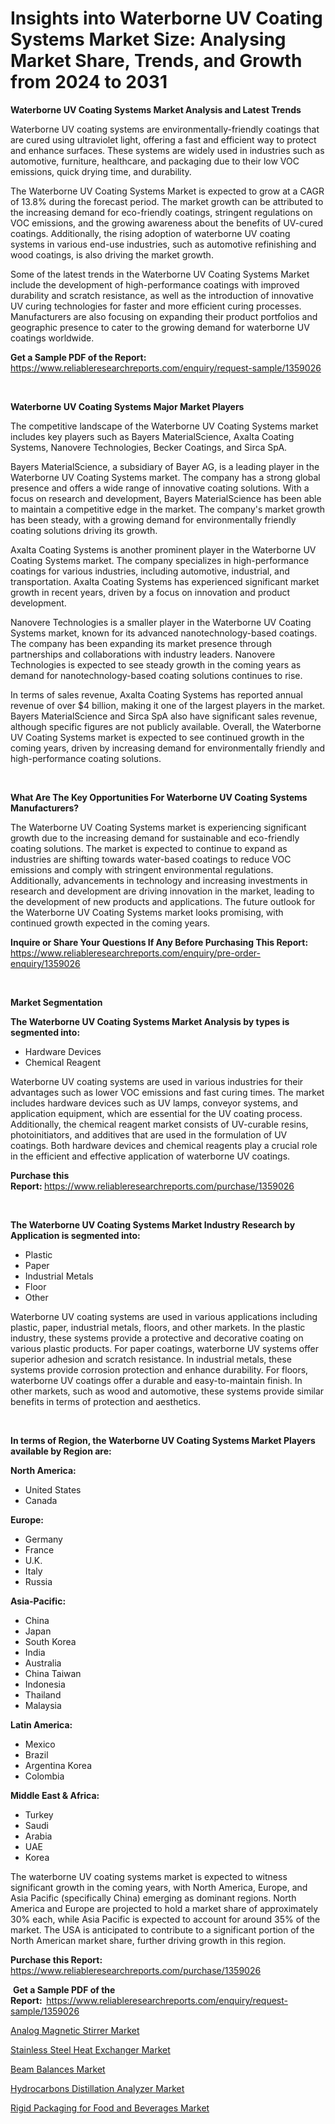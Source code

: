 <p><h1>Insights into Waterborne UV Coating Systems Market Size: Analysing Market Share, Trends, and Growth from 2024 to 2031</h1></p><p><strong>Waterborne UV Coating Systems Market Analysis and Latest Trends</strong></p>
<p><p>Waterborne UV coating systems are environmentally-friendly coatings that are cured using ultraviolet light, offering a fast and efficient way to protect and enhance surfaces. These systems are widely used in industries such as automotive, furniture, healthcare, and packaging due to their low VOC emissions, quick drying time, and durability.</p><p>The Waterborne UV Coating Systems Market is expected to grow at a CAGR of 13.8% during the forecast period. The market growth can be attributed to the increasing demand for eco-friendly coatings, stringent regulations on VOC emissions, and the growing awareness about the benefits of UV-cured coatings. Additionally, the rising adoption of waterborne UV coating systems in various end-use industries, such as automotive refinishing and wood coatings, is also driving the market growth.</p><p>Some of the latest trends in the Waterborne UV Coating Systems Market include the development of high-performance coatings with improved durability and scratch resistance, as well as the introduction of innovative UV curing technologies for faster and more efficient curing processes. Manufacturers are also focusing on expanding their product portfolios and geographic presence to cater to the growing demand for waterborne UV coatings worldwide.</p></p>
<p><strong>Get a Sample PDF of the Report:&nbsp;</strong> <a href="https://www.reliableresearchreports.com/enquiry/request-sample/1359026">https://www.reliableresearchreports.com/enquiry/request-sample/1359026</a></p>
<p>&nbsp;</p>
<p><strong>Waterborne UV Coating Systems Major Market Players</strong></p>
<p><p>The competitive landscape of the Waterborne UV Coating Systems market includes key players such as Bayers MaterialScience, Axalta Coating Systems, Nanovere Technologies, Becker Coatings, and Sirca SpA. </p><p>Bayers MaterialScience, a subsidiary of Bayer AG, is a leading player in the Waterborne UV Coating Systems market. The company has a strong global presence and offers a wide range of innovative coating solutions. With a focus on research and development, Bayers MaterialScience has been able to maintain a competitive edge in the market. The company's market growth has been steady, with a growing demand for environmentally friendly coating solutions driving its growth.</p><p>Axalta Coating Systems is another prominent player in the Waterborne UV Coating Systems market. The company specializes in high-performance coatings for various industries, including automotive, industrial, and transportation. Axalta Coating Systems has experienced significant market growth in recent years, driven by a focus on innovation and product development.</p><p>Nanovere Technologies is a smaller player in the Waterborne UV Coating Systems market, known for its advanced nanotechnology-based coatings. The company has been expanding its market presence through partnerships and collaborations with industry leaders. Nanovere Technologies is expected to see steady growth in the coming years as demand for nanotechnology-based coating solutions continues to rise.</p><p>In terms of sales revenue, Axalta Coating Systems has reported annual revenue of over $4 billion, making it one of the largest players in the market. Bayers MaterialScience and Sirca SpA also have significant sales revenue, although specific figures are not publicly available. Overall, the Waterborne UV Coating Systems market is expected to see continued growth in the coming years, driven by increasing demand for environmentally friendly and high-performance coating solutions.</p></p>
<p>&nbsp;</p>
<p><strong>What Are The Key Opportunities For Waterborne UV Coating Systems Manufacturers?</strong></p>
<p><p>The Waterborne UV Coating Systems market is experiencing significant growth due to the increasing demand for sustainable and eco-friendly coating solutions. The market is expected to continue to expand as industries are shifting towards water-based coatings to reduce VOC emissions and comply with stringent environmental regulations. Additionally, advancements in technology and increasing investments in research and development are driving innovation in the market, leading to the development of new products and applications. The future outlook for the Waterborne UV Coating Systems market looks promising, with continued growth expected in the coming years.</p></p>
<p><strong>Inquire or Share Your Questions If Any Before Purchasing This Report:</strong> <a href="https://www.reliableresearchreports.com/enquiry/pre-order-enquiry/1359026">https://www.reliableresearchreports.com/enquiry/pre-order-enquiry/1359026</a></p>
<p>&nbsp;</p>
<p><strong>Market Segmentation</strong></p>
<p><strong>The Waterborne UV Coating Systems Market Analysis by types is segmented into:</strong></p>
<p><ul><li>Hardware Devices</li><li>Chemical Reagent</li></ul></p>
<p><p>Waterborne UV coating systems are used in various industries for their advantages such as lower VOC emissions and fast curing times. The market includes hardware devices such as UV lamps, conveyor systems, and application equipment, which are essential for the UV coating process. Additionally, the chemical reagent market consists of UV-curable resins, photoinitiators, and additives that are used in the formulation of UV coatings. Both hardware devices and chemical reagents play a crucial role in the efficient and effective application of waterborne UV coatings.</p></p>
<p><strong>Purchase this Report:&nbsp;</strong><a href="https://www.reliableresearchreports.com/purchase/1359026">https://www.reliableresearchreports.com/purchase/1359026</a></p>
<p>&nbsp;</p>
<p><strong>The Waterborne UV Coating Systems Market Industry Research by Application is segmented into:</strong></p>
<p><ul><li>Plastic</li><li>Paper</li><li>Industrial Metals</li><li>Floor</li><li>Other</li></ul></p>
<p><p>Waterborne UV coating systems are used in various applications including plastic, paper, industrial metals, floors, and other markets. In the plastic industry, these systems provide a protective and decorative coating on various plastic products. For paper coatings, waterborne UV systems offer superior adhesion and scratch resistance. In industrial metals, these systems provide corrosion protection and enhance durability. For floors, waterborne UV coatings offer a durable and easy-to-maintain finish. In other markets, such as wood and automotive, these systems provide similar benefits in terms of protection and aesthetics.</p></p>
<p>&nbsp;</p>
<p><strong>In terms of Region, the Waterborne UV Coating Systems Market Players available by Region are:</strong></p>
<p>
    <p> <strong> North America: </strong>
        <ul>
            <li>United States</li>
            <li>Canada</li>
        </ul>
        </p> 
    <p> <strong> Europe: </strong>
        <ul>
            <li>Germany</li>
            <li>France</li>
            <li>U.K.</li>
            <li>Italy</li>
            <li>Russia</li>
        </ul>
        </p> 
    <p> <strong> Asia-Pacific: </strong>
        <ul>
            <li>China</li>
            <li>Japan</li>
            <li>South Korea</li>
            <li>India</li>
            <li>Australia</li>
            <li>China Taiwan</li>
            <li>Indonesia</li>
            <li>Thailand</li>
            <li>Malaysia</li>
        </ul>
        </p> 
    <p> <strong> Latin America: </strong>
        <ul>
            <li>Mexico</li>
            <li>Brazil</li>
            <li>Argentina Korea</li>
            <li>Colombia</li>
        </ul>
        </p> 
    <p> <strong> Middle East & Africa: </strong>
        <ul>
            <li>Turkey</li>
            <li>Saudi</li>
            <li>Arabia</li>
            <li>UAE</li>
            <li>Korea</li>
        </ul>
    </p>
    </p>
<p><p>The waterborne UV coating systems market is expected to witness significant growth in the coming years, with North America, Europe, and Asia Pacific (specifically China) emerging as dominant regions. North America and Europe are projected to hold a market share of approximately 30% each, while Asia Pacific is expected to account for around 35% of the market. The USA is anticipated to contribute to a significant portion of the North American market share, further driving growth in this region.</p></p>
<p><strong>Purchase this Report: </strong><a href="https://www.reliableresearchreports.com/purchase/1359026">https://www.reliableresearchreports.com/purchase/1359026</a></p>
<p>&nbsp;<strong>Get a Sample PDF of the Report:&nbsp;&nbsp;</strong><a href="https://www.reliableresearchreports.com/enquiry/request-sample/1359026">https://www.reliableresearchreports.com/enquiry/request-sample/1359026</a></p>
<p><strong></strong></p>
<p><p><a href="https://medium.com/@cletaturner879789/analog-magnetic-stirrer-market-outlook-industry-overview-and-forecast-2024-to-2031-98fade4a850d">Analog Magnetic Stirrer Market</a></p><p><a href="https://medium.com/@cletaturner879789/stainless-steel-heat-exchanger-market-trends-forecast-and-competitive-analysis-to-2031-72f24f34e23a">Stainless Steel Heat Exchanger Market</a></p><p><a href="https://medium.com/@miningmaster/beam-balances-market-comprehensive-assessment-by-type-application-and-geography-f18f708a6c5c">Beam Balances Market</a></p><p><a href="https://github.com/Paul14Anderson63/Market-Research-Report-List-2/blob/main/hydrocarbons-distillation-analyzer-market.md">Hydrocarbons Distillation Analyzer Market</a></p><p><a href="https://github.com/guneycigdem35/Market-Research-Report-List-1/blob/main/rigid-packaging-for-food-and-beverages-market.md">Rigid Packaging for Food and Beverages Market</a></p></p>